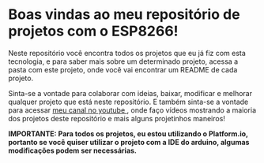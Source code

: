 # Boas vindas ao meu repositório de projetos com o ESP8266!
Neste repositório você encontra todos os projetos que eu já fiz com esta tecnologia, e para saber mais sobre um determinado projeto, acessa a pasta com este projeto, onde você vai encontrar um README de cada projeto.

Sinta-se a vontade para colaborar com ideias, baixar, modificar e melhorar qualquer projeto que está neste repositório. E também sinta-se a vontade para acessar [meu canal no youtube ](https://www.youtube.com/channel/UCSTtVZeXrueBBRorTKDSAbQ), onde faço vídeos mostrando a maioria dos projetos deste repositório e mais alguns projetinhos maneiros!

**IMPORTANTE: Para todos os projetos, eu estou utilizando o Platform.io, portanto se você quiser utilizar o projeto com a IDE do arduino, algumas modificações podem ser necessárias.**

